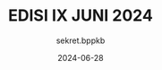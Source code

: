 ---
author: sekret.bppkb
title: "EDISI IX JUNI 2024"
date: 2024-06-28
thumbnail: /e-buletin/thumbnails/EDISI IX JUNI 2024.png
file: /e-buletin/pdf/EDISI IX JUNI-2024.pdf
type: e-buletin
---